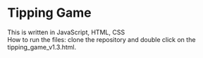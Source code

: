 # Tipping Game

This is written in JavaScript, HTML, CSS </br>
How to run the files: clone the repository and double click on the tipping_game_v1.3.html.
